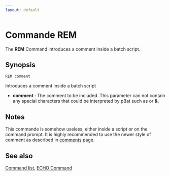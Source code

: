 ```yaml
---
layout: default
---
```

# Commande REM

The **REM** Command introduces a comment inside a batch script.

## Synopsis

    REM comment

Introduces a comment inside a batch script

* **comment** : The comment to be included. This parameter can not contain any 
  special characters that could be interpreted by pBat such as []() or **&**.

## Notes

This commande is somehow useless, either inside a script or on the command 
prompt. It is highly recommended to use the newer style of comment as 
described in [comments](spec/comments) page.

## See also

[Command list](commands), [ECHO Command](echo)

